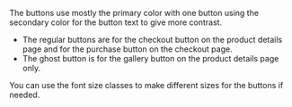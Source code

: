 The buttons use mostly the primary color with one button using the secondary color for the button text to give more contrast.

- The regular buttons are for the checkout button on the product details page and for the purchase button on the checkout page.
- The ghost button is for the gallery button on the product details page only.

You can use the font size classes to make different sizes for the buttons if needed.
